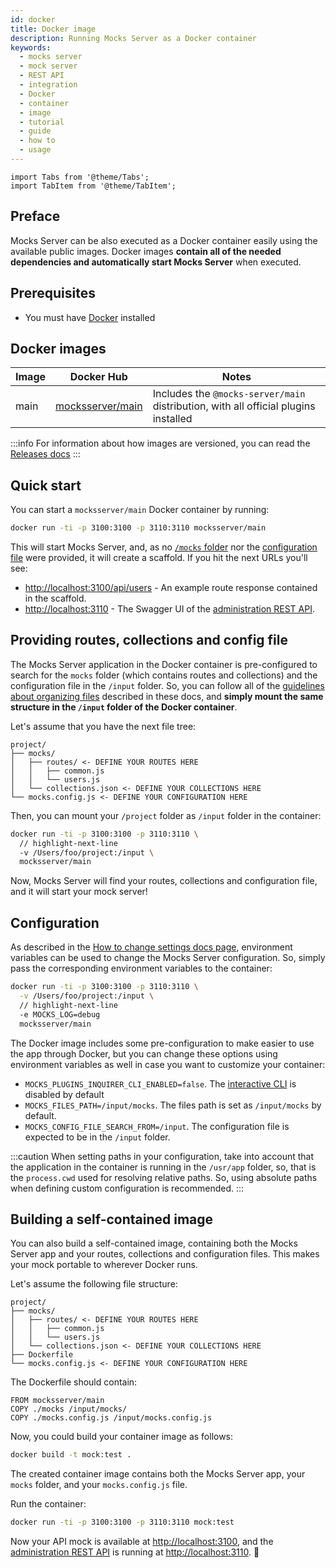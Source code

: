 ```yaml
---
id: docker
title: Docker image
description: Running Mocks Server as a Docker container
keywords:
  - mocks server
  - mock server
  - REST API
  - integration
  - Docker
  - container
  - image
  - tutorial
  - guide
  - how to
  - usage
---
```


```mdx-code-block
import Tabs from '@theme/Tabs';
import TabItem from '@theme/TabItem';
```

## Preface

Mocks Server can be also executed as a Docker container easily using the available public images. Docker images __contain all of the needed dependencies and automatically start Mocks Server__ when executed.

## Prerequisites

* You must have [Docker](https://www.docker.com/) installed

## Docker images

| Image | Docker Hub | Notes |
|---|---|---|
| main | [mocksserver/main](https://hub.docker.com/repository/docker/mocksserver/main) | Includes the `@mocks-server/main` distribution, with all official plugins installed |

:::info
For information about how images are versioned, you can read the [Releases docs](../releases/intro.md#docker-images-versioning)
:::

## Quick start

You can start a `mocksserver/main` Docker container by running:

```sh
docker run -ti -p 3100:3100 -p 3110:3110 mocksserver/main
```

This will start Mocks Server, and, as no [`/mocks` folder](../guides/organizing-files.md) nor the [configuration file](../configuration/how-to-change-settings.md) were provided, it will create a scaffold. If you hit the next URLs you'll see:

* [http://localhost:3100/api/users](http://localhost:3100/api/users) - An example route response contained in the scaffold.
* [http://localhost:3110](http://localhost:3110) - The Swagger UI of the [administration REST API](./rest-api.md).

## Providing routes, collections and config file

The Mocks Server application in the Docker container is pre-configured to search for the `mocks` folder (which contains routes and collections) and the configuration file in the `/input` folder. So, you can follow all of the [guidelines about organizing files](../guides/organizing-files.md) described in these docs, and __simply mount the same structure in the `/input` folder of the Docker container__.

Let's assume that you have the next file tree:

```
project/
├── mocks/
│   ├── routes/ <- DEFINE YOUR ROUTES HERE
│   │   ├── common.js
│   │   └── users.js
│   └── collections.json <- DEFINE YOUR COLLECTIONS HERE
└── mocks.config.js <- DEFINE YOUR CONFIGURATION HERE
```

Then, you can mount your `/project` folder as `/input` folder in the container:

```sh
docker run -ti -p 3100:3100 -p 3110:3110 \
  // highlight-next-line
  -v /Users/foo/project:/input \
  mocksserver/main
```

Now, Mocks Server will find your routes, collections and configuration file, and it will start your mock server!

## Configuration

As described in the [How to change settings docs page](../configuration/how-to-change-settings.md), environment variables can be used to change the Mocks Server configuration. So, simply pass the corresponding environment variables to the container:

```sh
docker run -ti -p 3100:3100 -p 3110:3110 \
  -v /Users/foo/project:/input \
  // highlight-next-line
  -e MOCKS_LOG=debug
  mocksserver/main
```

The Docker image includes some pre-configuration to make easier to use the app through Docker, but you can change these options using environment variables as well in case you want to customize your container:

* `MOCKS_PLUGINS_INQUIRER_CLI_ENABLED=false`. The [interactive CLI](./command-line.md) is disabled by default
* `MOCKS_FILES_PATH=/input/mocks`. The files path is set as `/input/mocks` by default.
* `MOCKS_CONFIG_FILE_SEARCH_FROM=/input`. The configuration file is expected to be in the `/input` folder.

:::caution
When setting paths in your configuration, take into account that the application in the container is running in the `/usr/app` folder, so, that is the `process.cwd` used for resolving relative paths. So, using absolute paths when defining custom configuration is recommended.
:::

## Building a self-contained image

You can also build a self-contained image, containing both the Mocks Server app and your routes, collections and configuration files. This makes your mock portable to wherever Docker runs.

Let's assume the following file structure:

```
project/
├── mocks/
│   ├── routes/ <- DEFINE YOUR ROUTES HERE
│   │   ├── common.js
│   │   └── users.js
│   └── collections.json <- DEFINE YOUR COLLECTIONS HERE
├── Dockerfile
└── mocks.config.js <- DEFINE YOUR CONFIGURATION HERE
```

The Dockerfile should contain:

```
FROM mocksserver/main
COPY ./mocks /input/mocks/
COPY ./mocks.config.js /input/mocks.config.js
```

Now, you could build your container image as follows:

```sh
docker build -t mock:test .
```

The created container image contains both the Mocks Server app, your `mocks` folder, and your `mocks.config.js` file.

Run the container:

```sh
docker run -ti -p 3100:3100 -p 3110:3110 mock:test
```

Now your API mock is available at [http://localhost:3100](http://localhost:3100), and the [administration REST API](./rest-api.md) is running at [http://localhost:3110](http://localhost:3110). 🎉
